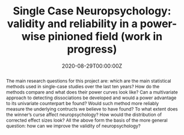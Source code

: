 ---
abstract: 'The main research questions for this project are: which are the main statistical 
  methods used in single-case studies over the last ten years? How do the methods compare and 
  what does their power curves look like? Can a multivariate approach to detecting dissociations 
  be developed and would a power advantage to its univariate counterpart be found? Would such 
  method more reliably measure the underlying contructs we believe to have found? To what extent 
  does the winner’s curse affect neuropsychology? How would the distribution of corrected effect 
  sizes look? All the above form the basis of the more general question: how can we improve the 
  validity of neuropsychology?' 
authors:
- admin
date: "2020-08-29T00:00:00Z"
doi: ""
featured: false
links:
projects:
publication: ""
publication_short: ""
publication_types:
- "7"
publishDate: ""
slides: ""
summary: ""
tags:
- Monte Carlo simulations
- Hotteling's T2
- Dissociation
- Power
- Winner's Curse
title: 'Single Case Neuropsychology: validity and reliability in a power-wise pinioned field (work in progress)'
url_code: ""
url_dataset: ""
url_pdf: ""
url_poster: ""
url_project: ""
url_slides: ""
url_source: ""
url_video: ""
---